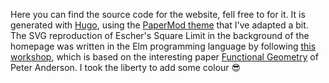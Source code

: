 Here you can find the source code for the website, fell free to for it. It is generated with [Hugo](https://gohugo.io/), using the [PaperMod theme](https://github.com/adityatelange/hugo-PaperMod) that I've adapted a bit.
The SVG reproduction of Escher's Square Limit in the background of the homepage was 
written in the Elm programming language by following [this workshop](https://github.com/einarwh/escher-workshop), which is based on the interesting paper [Functional Geometry](https://eprints.soton.ac.uk/257577/1/funcgeo2.pdf) of Peter Anderson. I took the liberty to add some colour 😎
